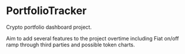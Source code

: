 # PortfolioTracker
Crypto portfolio dashboard project.

Aim to add several features to the project overtime including Fiat on/off ramp through third parties and possible token charts.
